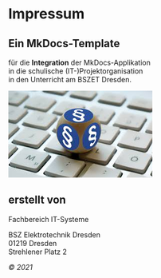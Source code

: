 # Impressum

<h2>Ein MkDocs-Template</h2>

für die **Integration** der MkDocs-Applikation  
in die schulische (IT-)Projektorganisation  
in den Unterricht am BSZET Dresden. 

![impressum](images/impressum.jpg)

<h2>erstellt von</h2>

Fachbereich IT-Systeme

BSZ Elektrotechnik Dresden  
01219 Dresden  
Strehlener Platz 2

*&copy; 2021*



